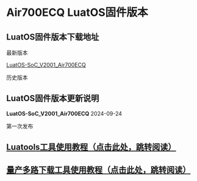 # Air700ECQ LuatOS固件版本## LuatOS固件版本下载地址最新版本[LuatOS-SoC_V2001_Air700ECQ](https://gitee.com/openLuat/LuatOS/releases/download/v2001.ec7xx.release/LuatOS-SoC_V2001_Air700ECQ.soc)历史版本## LuatOS固件版本更新说明**LuatOS-SoC_V2001_Air700ECQ** 2024-09-24第一次发布## [Luatools工具使用教程（点击此处，跳转阅读）](https://docs.openluat.com/Luatools/)## [量产多路下载工具使用教程（点击此处，跳转阅读）](https://docs.openluat.com/multi_download/)